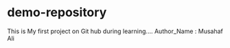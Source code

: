 # demo-repository
This is My first project on Git hub during learning....
Author_Name : Musahaf Ali
